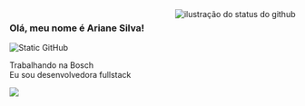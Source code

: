 <img align='right' src="https://github-readme-stats.vercel.app/api/top-langs?username=ArianeDev&title_color=5306C7&text_color=383839&layout=compact" alt="ilustração do status do github">

### Olá, meu nome é Ariane Silva!

<img src="https://img.shields.io/static/v1?label=Overview&message=Ariane&color=f8efd4&style=for-the-badge&logo=GitHub" alt="Static GitHub">

<p>Trabalhando na Bosch<br/> Eu sou desenvolvedora fullstack</p>

<a href="https://www.linkedin.com/in/ariane-silva-a21039260/">
  <img src="https://img.shields.io/badge/LinkedIn-0077B5?style=for-the-badge&logo=linkedin&logoColor=white">
</a>
